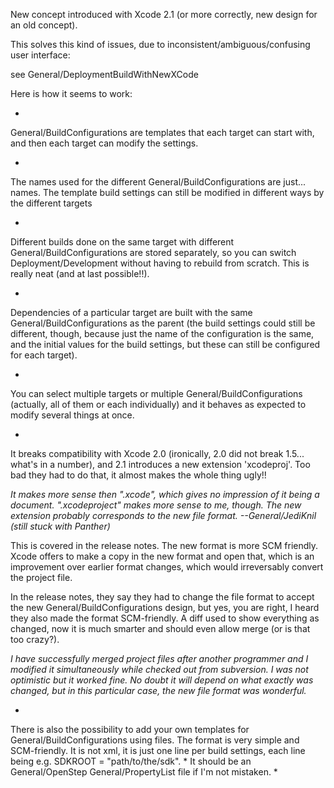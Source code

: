 

New concept introduced with Xcode 2.1
(or more correctly, new design for an old concept).

This solves this kind of issues, due to inconsistent/ambiguous/confusing user interface:

see General/DeploymentBuildWithNewXCode

Here is how it seems to work:


*
General/BuildConfigurations are templates that each target can start with, and then each target can modify the settings.

*
The names used for the different General/BuildConfigurations are just... names. The template build settings can still be modified in different ways by the different targets

*
Different builds done on the same target with different General/BuildConfigurations are stored separately, so you can switch Deployment/Development without having to rebuild from scratch. This is really neat (and at last possible!!).

*
Dependencies of a particular target are built with the same General/BuildConfigurations as the parent (the build settings could still be different, though, because just the name of the configuration is the same, and the initial values for the build settings, but these can still be configured for each target).

*
You can select multiple targets or multiple General/BuildConfigurations (actually, all of them or each individually) and it behaves as expected to modify several things at once.

*
It breaks compatibility with Xcode 2.0 (ironically, 2.0 did not break 1.5... what's in a number), and 2.1 introduces a new extension 'xcodeproj'. Too bad they had to do that, it almost makes the whole thing ugly!!

*It makes more sense then ".xcode", which gives no impression of it being a document. ".xcodeproject" makes more sense to me, though. The new extension probably corresponds to the new file format. --General/JediKnil (still stuck with Panther)*

This is covered in the release notes. The new format is more SCM friendly. Xcode offers to make a copy in the new format and open that, which is an improvement over earlier format changes, which would irreversably convert the project file.

In the release notes, they say they had to change the file format to accept the new General/BuildConfigurations design, but yes, you are right, I heard they also made the format SCM-friendly. A diff used to show everything as changed, now it is much smarter and should even allow merge (or is that too crazy?).

*I have successfully merged project files after another programmer and I modified it simultaneously while checked out from subversion. I was not optimistic but it worked fine. No doubt it will depend on what exactly was changed, but in this particular case, the new file format was wonderful.*

*
There is also the possibility to add your own templates for General/BuildConfigurations using files. The format is very simple and SCM-friendly. It is not xml, it is just one line per build settings, each line being e.g. SDKROOT = "path/to/the/sdk". * It should be an General/OpenStep General/PropertyList file if I'm not mistaken. *